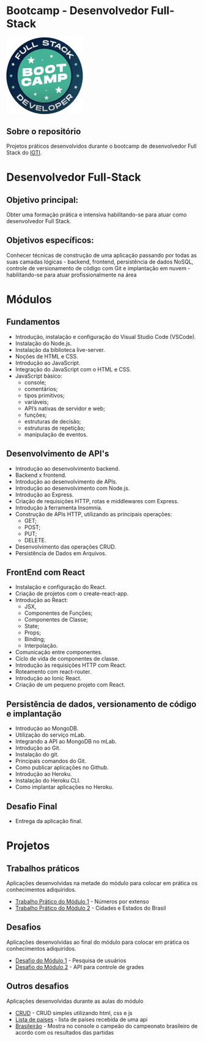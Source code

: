 # Bootcamp - Desenvolvedor Full-Stack
 
<img src="image/full-stack-logo.png" width="200">

## Sobre o repositório

Projetos práticos desenvolvidos durante o bootcamp de desenvolvedor Full Stack do [IGTI](https://www.igti.com.br/).

# Desenvolvedor Full-Stack

## Objetivo principal: 
Obter uma formação prática e intensiva habilitando-se para atuar como desenvolvedor Full Stack.

## Objetivos específicos:
Conhecer técnicas de construção de uma aplicação passando 
por todas as suas camadas lógicas - backend, frontend, 
persistência de dados NoSQL, controle de versionamento 
de código com Git e implantação em nuvem - habilitando-se 
para atuar profissionalmente na área

# Módulos

## Fundamentos
- Introdução, instalação e configuração do Visual Studio Code (VSCode). 
- Instalação do Node.js. 
- Instalação da biblioteca live-server. 
- Noções de HTML e CSS. 
- Introdução ao JavaScript. 
- Integração do JavaScript com o HTML e CSS. 
- JavaScript básico:
  - console; 
  - comentários;
  - tipos primitivos;
  - variáveis;
  - API’s nativas de servidor e web;
  - funções;
  - estruturas de decisão;
  - estruturas de repetição;
  - manipulação de eventos.
  
## Desenvolvimento de API's
- Introdução ao desenvolvimento backend. 
- Backend x frontend. 
- Introdução ao desenvolvimento de APIs. 
- Introdução ao desenvolvimento com Node.js. 
- Introdução ao Express. 
- Criação de requisições HTTP, rotas e middlewares com Express. 
- Introdução à ferramenta Insomnia. 
- Construção de APIs HTTP, utilizando as principais operações: 
  - GET;
  - POST; 
  - PUT;
  - DELETE. 
- Desenvolvimento das operações CRUD.
- Persistência de Dados em Arquivos.

## FrontEnd com React
- Instalação e configuração do React.
- Criação de projetos com o create-react-app.
- Introdução ao React:
  - JSX, 
  - Componentes de Funções;
  - Componentes de Classe;
  - State;
  - Props;
  - Binding;
  - Interpolação. 
- Comunicação entre componentes.
- Ciclo de vida de componentes de classe. 
- Introdução às requisições HTTP com React.
- Roteamento com react-router.
- Introdução ao Ionic React.
- Criação de um pequeno projeto com React.

## Persistência de dados, versionamento de código e implantação
- Introdução ao MongoDB.
- Utilização do serviço mLab.
- Integrando a API ao MongoDB no mLab.
- Introdução ao Git. 
- Instalação do git. 
- Principais comandos do Git. 
- Como publicar aplicações no Github.
- Introdução ao Heroku. 
- Instalação do Heroku CLI. 
- Como implantar aplicações no Heroku.

## Desafio Final
- Entrega da aplicação final.

# Projetos
## Trabalhos práticos
Aplicações desenvolvidas na metade do módulo para colocar em prática os conhecimentos adiquiridos.

- [Trabalho Prático do Módulo 1](https://github.com/rafa-guimaraes/bootcamp-full-stack/tree/master/trabalhos-praticos/trabalho-pratico-1) - Números por extenso
- [Trabalho Prático do Módulo 2](https://github.com/rafa-guimaraes/bootcamp-full-stack/tree/master/trabalhos-praticos/trabalho-pratico-2) - Cidades e Estados do Brasil

## Desafios
Aplicações desenvolvidas ao final do módulo para colocar em prática os conhecimentos adiquiridos.

- [Desafio do Módulo 1](https://github.com/rafa-guimaraes/bootcamp-full-stack/tree/master/desafios/desafio-1) - Pesquisa de usuários
- [Desafio do Módulo 2](https://github.com/rafa-guimaraes/bootcamp-full-stack/tree/master/desafios/desafio-2) - API para controle de grades

## Outros desafios
Aplicações desenvolvidas durante as aulas do módulo

- [CRUD](https://github.com/rafa-guimaraes/bootcamp-full-stack/tree/master/outros-desafios/crud) - CRUD simples utilizando html, css e js
- [Lista de países](https://github.com/rafa-guimaraes/bootcamp-full-stack/tree/master/outros-desafios/lista-paises) - lista de países recebida de uma api
- [Brasileirão](https://github.com/rafa-guimaraes/bootcamp-full-stack/tree/master/outros-desafios/brasileirao) - Mostra no console o campeão do campeonato brasileiro de acordo com os resultados das partidas
